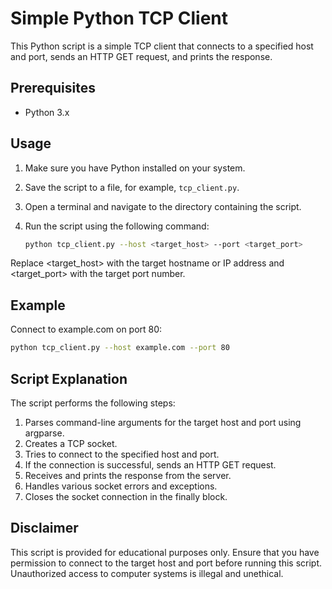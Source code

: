 # Simple Python TCP Client

This Python script is a simple TCP client that connects to a specified host and port, sends an HTTP GET request, and prints the response.

## Prerequisites

- Python 3.x

## Usage

1. Make sure you have Python installed on your system.
2. Save the script to a file, for example, `tcp_client.py`.
3. Open a terminal and navigate to the directory containing the script.
4. Run the script using the following command:

   ```bash
   python tcp_client.py --host <target_host> --port <target_port>
   ```
Replace <target_host> with the target hostname or IP address and <target_port> with the target port number.

## Example
Connect to example.com on port 80:

  ```bash
  python tcp_client.py --host example.com --port 80
```

## Script Explanation
The script performs the following steps:

1. Parses command-line arguments for the target host and port using argparse.
2. Creates a TCP socket.
3. Tries to connect to the specified host and port.
4. If the connection is successful, sends an HTTP GET request.
5. Receives and prints the response from the server.
6. Handles various socket errors and exceptions.
7. Closes the socket connection in the finally block.

## Disclaimer
This script is provided for educational purposes only. Ensure that you have permission to connect to the target host and port before running this script. Unauthorized access to computer systems is illegal and unethical.
